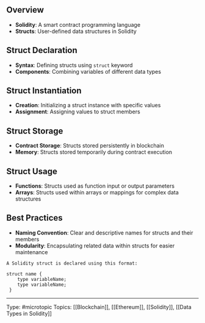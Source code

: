 ## Overview

-   **Solidity**: A smart contract programming language
-   **Structs**: User-defined data structures in Solidity

## Struct Declaration

-   **Syntax**: Defining structs using `struct` keyword
-   **Components**: Combining variables of different data types

## Struct Instantiation

-   **Creation**: Initializing a struct instance with specific values
-   **Assignment**: Assigning values to struct members

## Struct Storage

-   **Contract Storage**: Structs stored persistently in blockchain
-   **Memory**: Structs stored temporarily during contract execution

## Struct Usage

-   **Functions**: Structs used as function input or output parameters
-   **Arrays**: Structs used within arrays or mappings for complex data structures

## Best Practices

-   **Naming Convention**: Clear and descriptive names for structs and their members
-   **Modularity**: Encapsulating related data within structs for easier maintenance

```
A Solidity struct is declared using this format: 

struct name {
	type variableName;
	type variableName;  
 }
```


___
Type: #microtopic 
Topics: [[Blockchain]], [[Ethereum]], [[Solidity]], [[Data Types in Solidity]]

